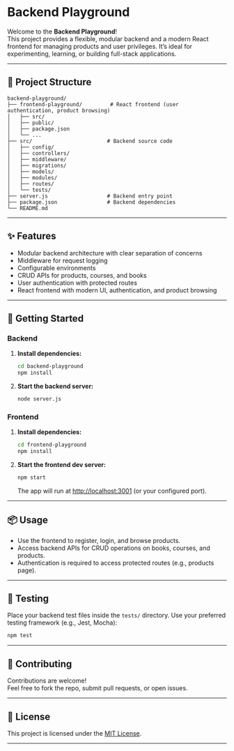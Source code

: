 # Backend Playground

Welcome to the **Backend Playground**!  
This project provides a flexible, modular backend and a modern React frontend for managing products and user privileges. It’s ideal for experimenting, learning, or building full-stack applications.

---

## 📁 Project Structure

```
backend-playground/
├── frontend-playground/         # React frontend (user authentication, product browsing)
│   ├── src/
│   ├── public/
│   ├── package.json
│   └── ...
├── src/                        # Backend source code
│   ├── config/
│   ├── controllers/
│   ├── middleware/
│   ├── migrations/
│   ├── models/
│   ├── modules/
│   ├── routes/
│   └── tests/
├── server.js                   # Backend entry point
├── package.json                # Backend dependencies
└── README.md
```

---

## ✨ Features

- Modular backend architecture with clear separation of concerns
- Middleware for request logging
- Configurable environments
- CRUD APIs for products, courses, and books
- User authentication with protected routes
- React frontend with modern UI, authentication, and product browsing

---

## 🚀 Getting Started

### Backend

1. **Install dependencies:**
   ```bash
   cd backend-playground
   npm install
   ```

2. **Start the backend server:**
   ```bash
   node server.js
   ```

### Frontend

1. **Install dependencies:**
   ```bash
   cd frontend-playground
   npm install
   ```

2. **Start the frontend dev server:**
   ```bash
   npm start
   ```
   The app will run at [http://localhost:3001](http://localhost:3001) (or your configured port).

---

## 📦 Usage

- Use the frontend to register, login, and browse products.
- Access backend APIs for CRUD operations on books, courses, and products.
- Authentication is required to access protected routes (e.g., products page).

---

## 🧪 Testing

Place your backend test files inside the `tests/` directory. Use your preferred testing framework (e.g., Jest, Mocha):

```bash
npm test
```

---

## 🤝 Contributing

Contributions are welcome!  
Feel free to fork the repo, submit pull requests, or open issues.

---

## 📄 License

This project is licensed under the [MIT License](LICENSE).

---